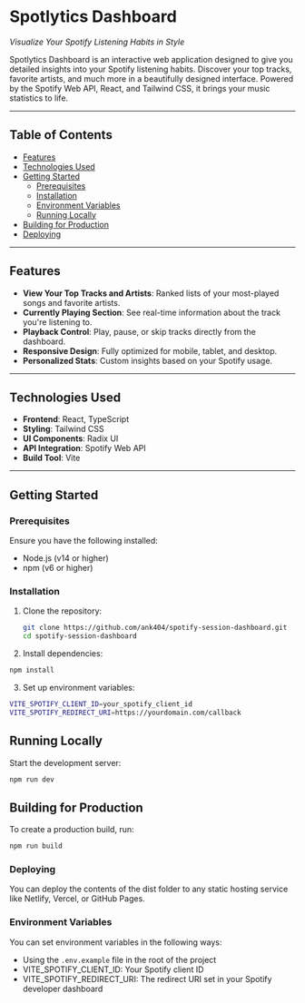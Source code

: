 # Spotlytics Dashboard  
*Visualize Your Spotify Listening Habits in Style*

Spotlytics Dashboard is an interactive web application designed to give you detailed insights into your Spotify listening habits. Discover your top tracks, favorite artists, and much more in a beautifully designed interface. Powered by the Spotify Web API, React, and Tailwind CSS, it brings your music statistics to life.

---

## Table of Contents
- [Features](#features)
- [Technologies Used](#technologies-used)
- [Getting Started](#getting-started)
  - [Prerequisites](#prerequisites)
  - [Installation](#installation)
  - [Environment Variables](#environment-variables)
  - [Running Locally](#running-locally)
- [Building for Production](#building-for-production)
- [Deploying](#deploying)

---

## Features
- **View Your Top Tracks and Artists**: Ranked lists of your most-played songs and favorite artists.
- **Currently Playing Section**: See real-time information about the track you're listening to.
- **Playback Control**: Play, pause, or skip tracks directly from the dashboard.
- **Responsive Design**: Fully optimized for mobile, tablet, and desktop.
- **Personalized Stats**: Custom insights based on your Spotify usage.

---

## Technologies Used
- **Frontend**: React, TypeScript
- **Styling**: Tailwind CSS
- **UI Components**: Radix UI
- **API Integration**: Spotify Web API
- **Build Tool**: Vite

---

## Getting Started

### Prerequisites
Ensure you have the following installed:
- Node.js (v14 or higher)
- npm (v6 or higher)

### Installation

1. Clone the repository:
   ```sh
   git clone https://github.com/ank404/spotify-session-dashboard.git
   cd spotify-session-dashboard

2. Install dependencies:
  ```sh
  npm install
  ```

3. Set up environment variables:
  ```sh
  VITE_SPOTIFY_CLIENT_ID=your_spotify_client_id
  VITE_SPOTIFY_REDIRECT_URI=https://yourdomain.com/callback
  ```
## Running Locally

Start the development server:
  ```sh
  npm run dev
  ```

## Building for Production

To create a production build, run:
  ```sh
  npm run build
  ```

### Deploying 

You can deploy the contents of the dist folder to any static hosting service like Netlify, Vercel, or GitHub Pages.

### Environment Variables
You can set environment variables in the following ways:
- Using the `.env.example` file in the root of the project
- VITE_SPOTIFY_CLIENT_ID: Your Spotify client ID
- VITE_SPOTIFY_REDIRECT_URI: The redirect URI set in your Spotify developer dashboard
